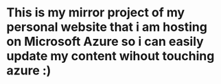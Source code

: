# This is my mirror project of my personal website that i am hosting on Microsoft Azure so i can easily update my content wihout touching azure :)
